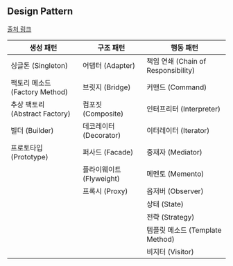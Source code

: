 ## Design Pattern
[출처 링크](https://velog.io/@toma/%EC%86%8C%ED%94%84%ED%8A%B8%EC%9B%A8%EC%96%B4-%EC%95%84%ED%82%A4%ED%85%8D%EC%B3%90%EB%94%94%EC%9E%90%EC%9D%B8-%ED%8C%A8%ED%84%B4%EC%9D%98-%EA%B0%9C%EB%85%90%EA%B3%BC-%EC%B0%A8%EC%9D%B4%EC%A0%90)

| **생성 패턴**           | **구조 패턴**         | **행동 패턴**               |
|-------------------------|-----------------------|-----------------------------|
| 싱글톤 (Singleton)       | 어댑터 (Adapter)      | 책임 연쇄 (Chain of Responsibility) |
| 팩토리 메소드 (Factory Method) | 브릿지 (Bridge)      | 커맨드 (Command)            |
| 추상 팩토리 (Abstract Factory) | 컴포짓 (Composite)   | 인터프리터 (Interpreter)    |
| 빌더 (Builder)           | 데코레이터 (Decorator) | 이터레이터 (Iterator)       |
| 프로토타입 (Prototype)   | 퍼사드 (Facade)       | 중재자 (Mediator)           |
|                         | 플라이웨이트 (Flyweight) | 메멘토 (Memento)           |
|                         | 프록시 (Proxy)        | 옵저버 (Observer)           |
|                         |                       | 상태 (State)                |
|                         |                       | 전략 (Strategy)             |
|                         |                       | 템플릿 메소드 (Template Method) |
|                         |                       | 비지터 (Visitor)            |
